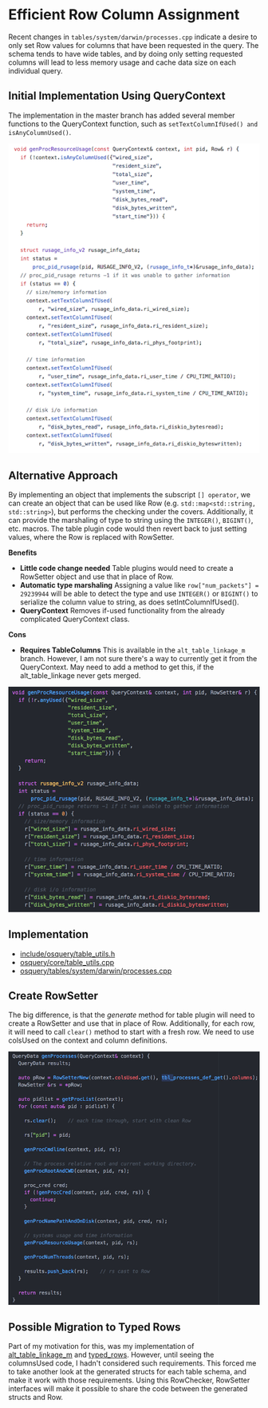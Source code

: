 # Efficient Row Column Assignment

Recent changes in `tables/system/darwin/processes.cpp` indicate a desire to only set Row values for columns that have been requested in the query.  The schema tends to have wide tables, and by doing only setting requested columns will lead to less memory usage and cache data size on each individual query.

## Initial Implementation Using QueryContext

The implementation in the master branch has added several member functions to the QueryContext function, such as `setTextColumnIfUsed() and isAnyColumnUsed()`.

![Example usage via context](./images/ssProcessesContextColUsed.png)

## Alternative Approach

By implementing an object that implements the subscript `[] operator`, we can create an object that can be used like Row (e.g. `std::map<std::string, std::string>`), but performs the checking under the covers.  Additionally, it can provide the marshaling of type to string using the `INTEGER()`, `BIGINT()`, etc. macros.  The table plugin code would then revert back to just setting values, where the Row is replaced with RowSetter.

**Benefits**

- **Little code change needed** Table plugins would need to create a RowSetter object and use that in place of Row.
- **Automatic type marshaling** Assigning a value like `row["num_packets"] = 29239944` will be able to detect the type and use `INTEGER()` or `BIGINT()` to serialize the column value to string, as does setIntColumnIfUsed().
- **QueryContext** Removes if-used functionality from the already complicated QueryContext class.

**Cons**

- **Requires TableColumns** This is available in the `alt_table_linkage_m` branch.  However, I am not sure there's a way to currently get it from the QueryContext.  May need to add a method to get this, if the alt_table_linkage never gets merged.

![Example usage via RowSetter](./images/ssProcSetterColUsed.png)

## Implementation

- [include/osquery/table_utils.h](https://github.com/packetzero/osquery/blob/typed_rows_struct2/include/osquery/table_utils.h)
- [osquery/core/table_utils.cpp](https://github.com/packetzero/osquery/blob/typed_rows_struct2/osquery/core/table_utils.cpp)
- [osquery/tables/system/darwin/processes.cpp](https://github.com/packetzero/osquery/blob/typed_rows_struct2/osquery/tables/system/darwin/processes.cpp)

## Create RowSetter

The big difference, is that the *generate* method for table plugin will need to create a RowSetter and use that in place of Row.  Additionally, for each row, it will need to call `clear()` method to start with a fresh row.  We need to use colsUsed on the context and column definitions.

![Create and use RowSetter](./images/ssCreateRowSetter.png)

## Possible Migration to Typed Rows

Part of my motivation for this, was my implementation of [alt_table_linkage_m](../osquery_alt_table_linkage/) and [typed_rows](../osquery_typed_rows/).  However, until seeing the columnsUsed code, I hadn't considered such requirements.  This forced me to take another look at the generated structs for each table schema, and make it work with those requirements.  Using this RowChecker, RowSetter interfaces will make it possible to share the code between the generated structs and Row.
